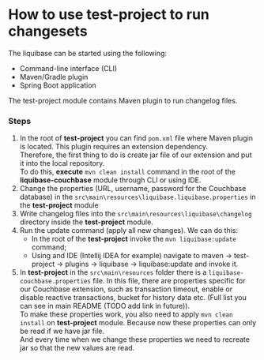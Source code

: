 # How to use test-project to run changesets

The liquibase can be started using the following:
- Command-line interface (CLI)
- Maven/Gradle plugin
- Spring Boot application

The test-project module contains Maven plugin to run changelog files.

### Steps

1) In the root of **test-project** you can find `pom.xml` file where Maven plugin is located. This plugin requires an extension dependency. <br/>
Therefore, the first thing to do is create jar file of our extension and put it into the local repository. <br/>
To do this, **execute** `mvn clean install` command in the root of the **liquibase-couchbase** module through CLI or using IDE.
2) Change the properties (URL, username, password for the Couchbase database) in the `src\main\resources\liquibase.liquibase.properties` in the **test-project** module
3) Write changelog files into the `src\main\resources\liquibase\changelog` directory inside the **test-project** module.
4) Run the update command (apply all new changes). We can do this:
   - In the root of the **test-project** invoke the `mvn liquibase:update` command;
   - Using and IDE (Intellij IDEA for example) navigate to maven -> test-project -> plugins -> liquibase -> liquibase:update and invoke it.
5) In **test-project** in the `src\main\resources` folder there is a `liquibase-couchbase.properties` file. In this file, there are properties specific for our Couchbase extension, such as transaction timeout, enable or disable reactive transactions, bucket for history data etc. (Full list you can see in main README (TODO add link in future)). <br/>
To make these properties work, you also need to apply `mvn clean install` on **test-project** module. Because now these properties can only be read if we have jar file. <br/>
And every time when we change these properties we need to recreate jar so that the new values are read.
